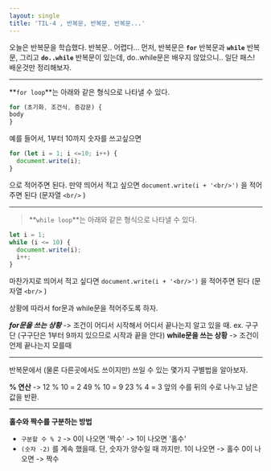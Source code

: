 ```yaml
---
layout: single
title: 'TIL-4 , 반복문, 반복문, 반복문...'
---
```


오늘은 반복문을 학습했다.
반복문.. 어렵다...
먼저, 반복문은
**`for`** 반복문과 **`while`** 반복문, 그리고 **`do..while`** 반복문이 있는데, do..while문은 배우지 않았으니.. 일단 패스!
배운것만 정리해보자.
***
 
**`for loop`**는 아래와 같은 형식으로 나타낼 수 있다.

```javascript
for (초기화, 조건식, 증감문) {
body
}
```
예를 들어서, 1부터 10까지 숫자를 쓰고싶으면
```javascript
for (let i = 1; i <=10; i++) {
  document.write(i);
}
```
으로 적어주면 된다. 만약 띄어서 적고 싶으면 
`document.write(i + '<br/>')` 을 적어주면 된다 (문자열 `<br/>` )

***
> **`while loop`**는 아래와 같은 형식으로 나타낼 수 있다.
```javascript
let i = 1;
while (i <= 10) {
  document.write(i);
  i++;
}
```
마찬가지로 띄어서 적고 싶다면
`document.write(i + '<br/>')` 을 적어주면 된다 (문자열 `<br/>` )

상황에 따라서 for문과 while문을 적어주도록 하자.

***for문을 쓰는 상황***
-> 조건이 어디서 시작해서 어디서 끝나는지 알고 있을 때.
ex. 구구단 (구구단은 1부터 9까지 있으므로 시작과 끝을 안다)
**while문을 쓰는 상황**
-> 조건이 언제 끝나는지 모를때
***

반복문에서 (물론 다른곳에서도 쓰이지만) 쓰일 수 있는 몇가지 구별법을 알아보자.
> 
**% 연산**
-> 12 % 10 = 2
49 % 10 = 9
23 % 4 = 3
앞의 수를 뒤의 수로 나누고 남은 값을 반환.
***
**홀수와 짝수를 구분하는 방법**
- `구분할 수 % 2`
-> 0이 나오면 '짝수'
-> 1이 나오면 '홀수'
- `(숫자 -2)` 를 계속 했을때.
단, 숫자가 양수일 때 까지만.
1이 나오면 -> 홀수
0이 나오면 -> 짝수
